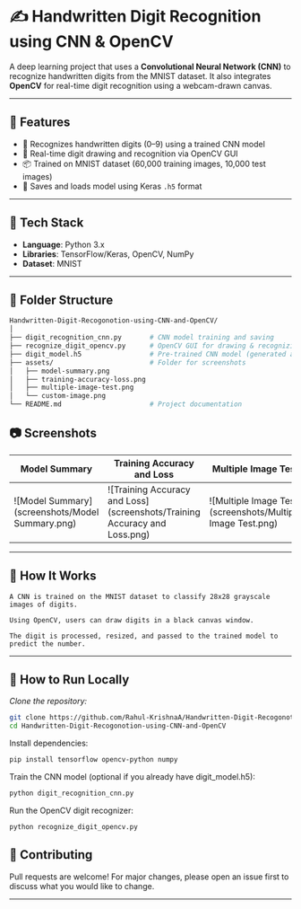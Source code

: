 # ✍️ Handwritten Digit Recognition using CNN & OpenCV

A deep learning project that uses a **Convolutional Neural Network (CNN)** to recognize handwritten digits from the MNIST dataset. It also integrates **OpenCV** for real-time digit recognition using a webcam-drawn canvas.

---

## 🚀 Features

- 🔢 Recognizes handwritten digits (0–9) using a trained CNN model  
- 🎥 Real-time digit drawing and recognition via OpenCV GUI  
- 📦 Trained on MNIST dataset (60,000 training images, 10,000 test images)  
- 💾 Saves and loads model using Keras `.h5` format  

---

## 🧰 Tech Stack

- **Language**: Python 3.x  
- **Libraries**: TensorFlow/Keras, OpenCV, NumPy  
- **Dataset**: MNIST  

---

## 📂 Folder Structure

```bash
Handwritten-Digit-Recogonotion-using-CNN-and-OpenCV/
│
├── digit_recognition_cnn.py       # CNN model training and saving
├── recognize_digit_opencv.py      # OpenCV GUI for drawing & recognizing
├── digit_model.h5                 # Pre-trained CNN model (generated after training)
├── assets/                        # Folder for screenshots
│   ├── model-summary.png
│   ├── training-accuracy-loss.png
│   ├── multiple-image-test.png
│   └── custom-image.png
└── README.md                      # Project documentation
```

## 📷 Screenshots

| Model Summary | Training Accuracy and Loss | Multiple Image Test | Custom Image |
|------------------------|--------------------------|----------------------------|---------------------------------|
| ![Model Summary](screenshots/Model Summary.png) | ![Training Accuracy and Loss](screenshots/Training Accuracy and Loss.png) | ![Multiple Image Test](screenshots/Multiple Image Test.png) | ![Custom Image](screenshots/Custom Image.png) |

---

## 📸 How It Works

    A CNN is trained on the MNIST dataset to classify 28x28 grayscale images of digits.

    Using OpenCV, users can draw digits in a black canvas window.

    The digit is processed, resized, and passed to the trained model to predict the number.

---

## 🧪 How to Run Locally

*Clone the repository:*
   ```bash
   git clone https://github.com/Rahul-KrishnaA/Handwritten-Digit-Recogonotion-using-CNN-and-OpenCV.git
   cd Handwritten-Digit-Recogonotion-using-CNN-and-OpenCV
   ```

Install dependencies:
   ```bash
   pip install tensorflow opencv-python numpy
   ```

Train the CNN model (optional if you already have digit_model.h5):
   ```bash
   python digit_recognition_cnn.py
   ```

Run the OpenCV digit recognizer:
   ```bash
   python recognize_digit_opencv.py
   ```

## 🙌 Contributing

Pull requests are welcome! For major changes, please open an issue first to discuss what you would like to change.

---

